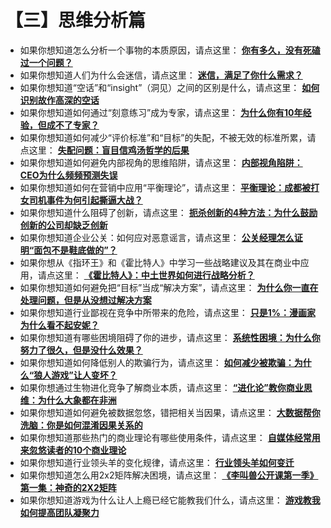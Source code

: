 # **【三】思维分析篇**

- 如果你想知道怎么分析一个事物的本质原因，请点这里：
**[你有多久，没有死磕过一个问题？](http://mp.weixin.qq.com/s?__biz=MzA5NTMxOTczOA==&mid=2650441428&idx=1&sn=d47291663910553337196b2f1eb8b7aa&scene=21#wechat_redirect)**
- 如果你想知道人们为什么会迷信，请点这里：
**[迷信，满足了你什么需求？](http://mp.weixin.qq.com/s?__biz=MzA5NTMxOTczOA==&mid=402058880&idx=1&sn=08a74fe639fd1e733c42134f1c3eae31&scene=21#wechat_redirect)**
- 如果你想知道“空话”和“insight”（洞见）之间的区别是什么，请点这里：
**[如何识别故作高深的空话](http://mp.weixin.qq.com/s?__biz=MzA5NTMxOTczOA==&mid=400915964&idx=1&sn=e92989c09bdb44937d3f6f41f36882f7&scene=21#wechat_redirect)**
- 如果你想知道如何通过“刻意练习”成为专家，请点这里：
**[为什么你有10年经验，但成不了专家？](http://mp.weixin.qq.com/s?__biz=MzA5NTMxOTczOA==&mid=208796062&idx=1&sn=a700d18b13ea165431ea66e0056efe58&scene=21#wechat_redirect)**
- 如果你想知道如何减少“评价标准”和“目标”的失配，不被无效的标准所累，请点这里：
**[失配问题：盲目信鸡汤哲学的后果](http://mp.weixin.qq.com/s?__biz=MzA5NTMxOTczOA==&mid=205604276&idx=1&sn=af16ff5e5a8d346f6257028b6cde9ad7&scene=21#wechat_redirect)**
- 如果你想知道如何避免内部视角的思维陷阱，请点这里：
**[内部视角陷阱：CEO为什么频频预测失误](http://mp.weixin.qq.com/s?__biz=MzA5NTMxOTczOA==&mid=205379779&idx=1&sn=37660d71c0c321c20c7a451b95755b9f&scene=21#wechat_redirect)**
- 如果你想知道如何在营销中应用“平衡理论”，请点这里：
**[平衡理论：成都被打女司机事件为何引起撕逼大战？](http://mp.weixin.qq.com/s?__biz=MzA5NTMxOTczOA==&mid=205146830&idx=1&sn=cb81c74ad313f822ba9997526fc5a3c0&scene=21#wechat_redirect)**
- 如果你想知道什么阻碍了创新，请点这里：
**[扼杀创新的4种方法：为什么鼓励创新的公司却缺乏创新](http://mp.weixin.qq.com/s?__biz=MzA5NTMxOTczOA==&mid=204564254&idx=1&sn=5ee644f3fa66a7c5bdcb4936076adc83&scene=21#wechat_redirect)**
- 如果你想知道企业公关：如何应对恶意谣言，请点这里：
**[公关经理怎么证明“面包不是鞋底做的”？](http://mp.weixin.qq.com/s?__biz=MzA5NTMxOTczOA==&mid=204014920&idx=1&sn=22da66cc12f24514458eb8dff774aa8e&scene=21#wechat_redirect)**
- 如果你想从《指环王》和《霍比特人》中学习一些战略建议及其在商业中应用，请点这里：
**[《霍比特人》：中土世界如何进行战略分析？](http://mp.weixin.qq.com/s?__biz=MzA5NTMxOTczOA==&mid=202747901&idx=1&sn=98549cb4cfa658c7eaabfe8bdbd0c76f&scene=21#wechat_redirect)**
- 如果你想知道如何避免把“目标”当成“解决方案”，请点这里：
[**为什么你一直在处理问题，但是从没想过解决方案**](http://mp.weixin.qq.com/s?__biz=MzA5NTMxOTczOA==&mid=202407003&idx=1&sn=f51339b990c908b95eb99636313167d5&scene=21#wechat_redirect)
- 如果你想知道行业鄙视在竞争中所带来的危险，请点这里：
[**只是1%：漫画家为什么看不起安妮？**](http://mp.weixin.qq.com/s?__biz=MzA5NTMxOTczOA==&mid=201842484&idx=1&sn=6d07a66e66362ec21689bd9672349470&scene=21#wechat_redirect)
- 如果你想知道有哪些困境阻碍了你的进步，请点这里：
[**系统性困境：为什么你努力了很久，但是没什么效果？**](http://mp.weixin.qq.com/s?__biz=MzA5NTMxOTczOA==&mid=201095158&idx=1&sn=f79662062017d93aae815264677e6edd&scene=21#wechat_redirect)
- 如果你想知道如何降低别人的欺骗行为，请点这里：
[**如何减少被欺骗：为什么“狼人游戏”让人变坏？**](http://mp.weixin.qq.com/s?__biz=MzA5NTMxOTczOA==&mid=200829951&idx=1&sn=43b1f7402fa699f21425d4806895854c&scene=21#wechat_redirect)
- 如果你想通过生物进化竞争了解商业本质，请点这里：
[**“进化论”教你商业思维：为什么大象都在非洲**](http://mp.weixin.qq.com/s?__biz=MzA5NTMxOTczOA==&mid=200806574&idx=1&sn=2db9c4d30d1e9c125da70a816f2b8cda&scene=21#wechat_redirect)
- 如果你想知道如何避免被数据忽悠，错把相关当因果，请点这里：
[**大数据帮你洗脑：你是如何混淆因果关系的**](http://mp.weixin.qq.com/s?__biz=MzA5NTMxOTczOA==&mid=200559357&idx=1&sn=3f2083cd4f58304a8cdb3f39f14217d6&scene=21#wechat_redirect)
- 如果你想知道那些热门的商业理论有哪些使用条件，请点这里：
[**自媒体经常用来忽悠读者的10个商业理论**](http://mp.weixin.qq.com/s?__biz=MzA5NTMxOTczOA==&mid=200529122&idx=1&sn=c7072eb305087342665a137f2fb98502&scene=21#wechat_redirect)
- 如果你想知道行业领头羊的变化规律，请点这里：
[**行业领头羊如何变迁**](http://mp.weixin.qq.com/s?__biz=MzA5NTMxOTczOA==&mid=200199933&idx=1&sn=c3c5d713639e286ff946dc9365a2c5c6&scene=21#wechat_redirect)
- 如果你想知道怎么用2x2矩阵解决困境，请点这里：
[**《李叫兽公开课第一季》第一集：神奇的2X2矩阵**](http://mp.weixin.qq.com/s?__biz=MzA5NTMxOTczOA==&mid=200138877&idx=1&sn=a72413fa62d6b8c26c505ec4ceab867f&scene=21#wechat_redirect)
- 如果你想知道游戏为什么让人上瘾已经它能教我们什么，请点这里：
[**游戏教我如何提高团队凝聚力**](http://mp.weixin.qq.com/s?__biz=MzA5NTMxOTczOA==&mid=200131351&idx=1&sn=81f30c0ec35f5a6ed0ab4a028fe157bc&scene=21#wechat_redirect)